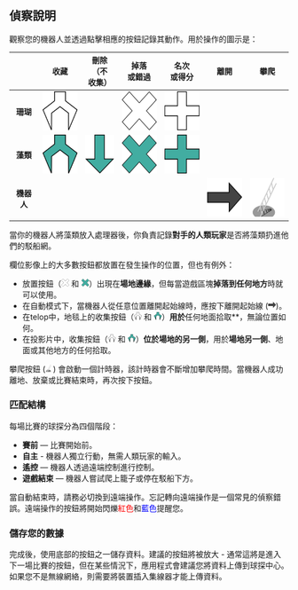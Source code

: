 ## 偵察說明

觀察您的機器人並透過點擊相應的按鈕記錄其動作。用於操作的圖示是：

| |收藏|刪除<br>（不<br>收集）|掉落<br>或錯過|名次<br>或得分 |離開 |攀爬|
| :---: | :---: | :---: | :---: | :---: | :---: | :---: |
| **珊瑚** | <img src=coral-collect.png style=height:5em> | | <img src=coral-drop.png style=height:5em> | <img src=coral-place.png style=height:5em> | | |
| **藻類** | <img src=algae-collect.png style=height:5em> | <img src=algae-remove.png style=height:5em> | <img src=algae-drop.png style=height:5em> | <img src=algae-place.png style=height:5em> | | |
| **機器人** | | | | | <img src=leave.png style=height:5em> | <img src=climb.png style=height:5em> |

當你的機器人將藻類放入處理器後，你負責記錄**對手的人類玩家**是否將藻類扔進他們的駁船網。

欄位影像上的大多數按鈕都放置在發生操作的位置，但也有例外：

- 放置按鈕（<img src=coral-drop.png style=height:1em> 和 <img src=algae-drop.png style=height:1em>）出現在**場地邊緣**，但每當遊戲區塊**掉落到任何地方**時就可以使用。
- 在自動模式下，當機器人從任意位置離開起始線時，應按下離開起始線 (<img src=leave.png style=height:1em>)。
- 在telop中，地毯上的收集按鈕（<img src=coral-collect.png style=height:1em> 和 <img src=algae-collect.png style=height:1em>）**用於**任何地面拾取**，無論位置如何。
- 在投影片中，收集按鈕（<img src=coral-collect.png style=height:1em> 和 <img src=algae-collect.png style=height:1em>）**位於場地的另一側**，用於**場地另一側**、地面或其他地方的任何拾取。

攀爬按鈕 (<img src=climb.png style=height:1em>) 會啟動一個計時器，該計時器會不斷增加攀爬時間。當機器人成功離地、放棄或比賽結束時，再次按下按鈕。

### 匹配結構
每場比賽的球探分為四個階段：
 - **賽前** — 比賽開始前。
 - **自主** - 機器人獨立行動，無需人類玩家的輸入。
 - **遙控** — 機器人透過遠端控制進行控制。
 - **遊戲結束** — 機器人嘗試爬上籠子或停在駁船下方。

當自動結束時，請務必切換到遠端操作。忘記轉向遠端操作是一個常見的偵察錯誤。遠端操作的按鈕將開始閃爍<span style=color:red>紅色</span>和<span style=color:blue>藍色</span>提醒您。

### 儲存您的數據

完成後，使用底部的按鈕之一儲存資料。建議的按鈕將被放大 - 通常這將是進入下一場比賽的按鈕，但在某些情況下，應用程式會建議您將資料上傳到球探中心。如果您不是無線網絡，則需要將裝置插入集線器才能上傳資料。
